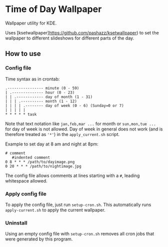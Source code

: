 # Time of Day Wallpaper

Wallpaper utility for KDE.

Uses [ksetwallpaper]https://github.com/pashazz/ksetwallpaper) to set the wallpaper to different slideshows for different parts of the day.

## How to use

### Config file

Time syntax as in crontab:

```plain
.---------------- minute (0 - 59)
| .-------------- hour (0 - 23)
| | .------------ day of month (1 - 31)
| | | .---------- month (1 - 12)
| | | | .-------- day of week (0 - 6) (Sunday=0 or 7)
| | | | |
* * * * * task
```

Note that text notation like `jan,feb,mar ...` for month or `sun,mon,tue ...` for day of week is not allowed. Day of week in general does not work (and is therefore treated as `'*'`) in the `apply_current.sh` script.

Example to set day at 8 am and night at 8pm:

```plain
# comment
   #indented comment
0 8 * * * /path/to/dayimage.png
0 20 * * * /path/to/nightimage.jpg
```

The config file allows comments at lines starting with a `#`, leading whitespace allowed.

### Apply config file

To apply the config file, just run `setup-cron.sh`. This automatically runs `apply-current.sh` to apply the current wallpaper.

### Uninstall

Using an empty config file with `setup-cron.sh` removes all cron jobs that were generated by this program.
